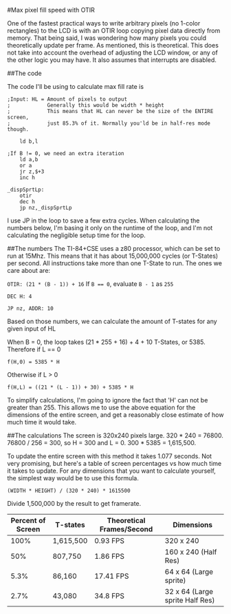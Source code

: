#Max pixel fill speed with OTIR

One of the fastest practical ways to write arbitrary pixels (no 1-color rectangles)
to the LCD is with an OTIR loop copying pixel data directly from memory.
That being said, I was wondering how many pixels you could theoretically
update per frame. As mentioned, this is theoretical. This does not take
into account the overhead of adjusting the LCD window, or any of the other
logic you may have. It also assumes that interrupts are disabled.

##The code

The code I'll be using to calculate max fill rate is

```z80
;Input: HL = Amount of pixels to output
;            Generally this would be width * height
;            This means that HL can never be the size of the ENTIRE screen,
;            just 85.3% of it. Normally you'ld be in half-res mode though.

    ld b,l

;If B != 0, we need an extra iteration
    ld a,b
    or a
    jr z,$+3
    inc h

_dispSprtLp:
    otir
    dec h
    jp nz,_dispSprtLp
```

I use JP in the loop to save a few extra cycles. When calculating the
numbers below, I'm basing it only on the runtime of the loop,
and I'm not calculating the negligible setup time for the loop.

##The numbers
The TI-84+CSE uses a z80 processor, which can be set to run at 15Mhz.
This means that it has about 15,000,000 cycles (or T-States) per second. All
instructions take more than one T-State to run. The ones we care about are:

`OTIR: (21 * (B - 1)) + 16` If `B == 0`, evaluate `B - 1` as `255`

`DEC H: 4`

`JP nz, ADDR: 10`

Based on those numbers, we can calculate the amount of T-states for any given
input of HL

When B = 0, the loop takes (21 * 255 + 16) + 4 + 10 T-States, or 5385.
Therefore if L == 0

`f(H,0) = 5385 * H`

Otherwise if L > 0

`f(H,L) = ((21 * (L - 1)) + 30) + 5385 * H`


To simplify calculations, I'm going to ignore the fact that 'H' can not be
greater than 255. This allows me to use the above equation for the dimensions
of the entire screen, and get a reasonably close estimate of how much time it
would take.

##The calculations
The screen is 320x240 pixels large. 320 * 240 = 76800. 76800 / 256 = 300, so
H = 300 and L = 0. 300 * 5385 = 1,615,500.

To update the entire screen with this method it takes
1.077 seconds. Not very promising, but here's a table of screen percentages
vs how much time it takes to update. For any dimensions that you want to calculate
yourself, the simplest way would be to use this formula.

`(WIDTH * HEIGHT) / (320 * 240) * 1615500`

Divide 1,500,000 by the result to get framerate.

Percent of Screen | T-states  | Theoretical Frames/Second | Dimensions
----------------- | --------  | ------------------------- | ----------
100%              | 1,615,500 | 0.93 FPS                  | 320 x 240
50%               | 807,750   | 1.86 FPS                  | 160 x 240 (Half Res)
5.3%              | 86,160    | 17.41 FPS                 | 64 x 64 (Large sprite)
2.7%              | 43,080    | 34.8 FPS                  | 32 x 64 (Large sprite Half Res)
